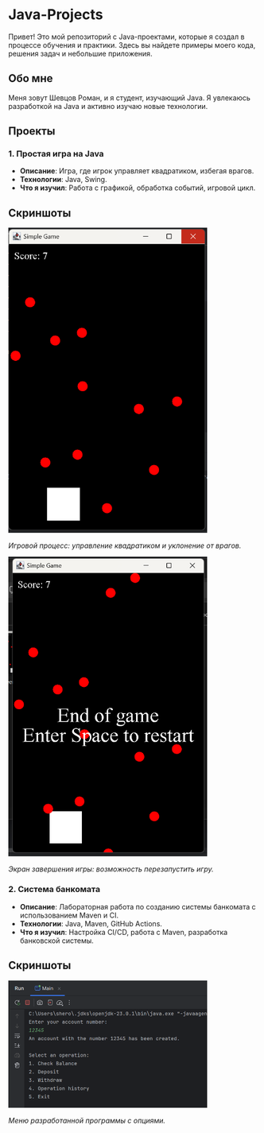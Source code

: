 # Java-Projects

Привет! Это мой репозиторий с Java-проектами, которые я создал в процессе обучения и практики. Здесь вы найдете примеры моего кода, решения задач и небольшие приложения.

## Обо мне
Меня зовут Шевцов Роман, и я студент, изучающий Java. Я увлекаюсь разработкой на Java и активно изучаю новые технологии.

## Проекты
### 1. Простая игра на Java
- **Описание**: Игра, где игрок управляет квадратиком, избегая врагов.
- **Технологии**: Java, Swing.
- **Что я изучил**: Работа с графикой, обработка событий, игровой цикл.

## Скриншоты
<img src="project1/screenshots/screenshotgame1.png" width="400" alt="Игровой процесс">

*Игровой процесс: управление квадратиком и уклонение от врагов.*

<img src="project1/screenshots/screenshotgame2.png" width="400" alt="Экран завершения">

*Экран завершения игры: возможность перезапустить игру.*

### 2. Система банкомата
- **Описание**: Лабораторная работа по созданию системы банкомата с использованием Maven и CI.
- **Технологии**: Java, Maven, GitHub Actions.
- **Что я изучил**: Настройка CI/CD, работа с Maven, разработка банковской системы.

## Скриншоты
<img src="project2/screenshots/screenshotbank1.png" width="400" alt="Меню банкомата">

*Меню разработанной программы с опциями.*